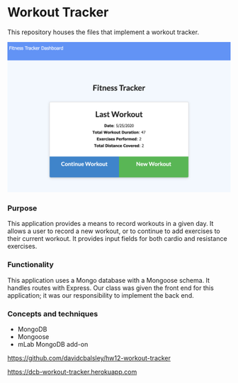 # Workout Tracker

This repository houses the files that implement a workout tracker.

![Screenshot for budget tracker](images/fitness-tracker-screenshot.png)

### Purpose

This application provides a means to record workouts in a given day. It allows a user to record a new workout, or to continue to add exercises to their current workout. It provides input fields for both cardio and resistance exercises.

### Functionality

This application uses a Mongo database with a Mongoose schema. It handles routes with Express. Our class was given the front end for this application; it was our responsibility to implement the back end.

### Concepts and techniques
* MongoDB
* Mongoose
* mLab MongoDB add-on

https://github.com/davidcbalsley/hw12-workout-tracker

https://dcb-workout-tracker.herokuapp.com
